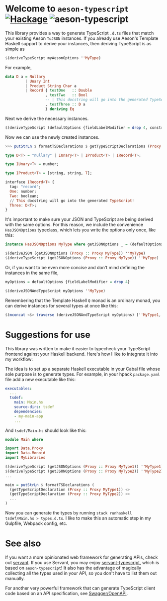 
# Welcome to `aeson-typescript` [![Hackage](https://img.shields.io/hackage/v/aeson-typescript.svg)](https://hackage.haskell.org/package/aeson-typescript) ![aeson-typescript](https://github.com/codedownio/aeson-typescript/workflows/aeson-typescript/badge.svg)

This library provides a way to generate TypeScript `.d.ts` files that match your existing Aeson `ToJSON` instances.
If you already use Aeson's Template Haskell support to derive your instances, then deriving TypeScript is as simple as

```haskell
$(deriveTypeScript myAesonOptions ''MyType)
```

For example,

```haskell
data D a = Nullary
         | Unary Int
         | Product String Char a
         | Record { testOne   :: Double
                  , testTwo   :: Bool
                  -- | This docstring will go into the generated TypeScript!
                  , testThree :: D a
                  } deriving Eq
```

Next we derive the necessary instances.

```haskell
$(deriveTypeScript (defaultOptions {fieldLabelModifier = drop 4, constructorTagModifier = map toLower}) ''D)
```

Now we can use the newly created instances.

```haskell
>>> putStrLn $ formatTSDeclarations $ getTypeScriptDeclarations (Proxy :: Proxy (D T))

type D<T> = "nullary" | IUnary<T> | IProduct<T> | IRecord<T>;

type IUnary<T> = number;

type IProduct<T> = [string, string, T];

interface IRecord<T> {
  tag: "record";
  One: number;
  Two: boolean;
  // This docstring will go into the generated TypeScript!
  Three: D<T>;
}
```

It's important to make sure your JSON and TypeScript are being derived with the same options. For this reason, we
include the convenience `HasJSONOptions` typeclass, which lets you write the options only once, like this:

```haskell
instance HasJSONOptions MyType where getJSONOptions _ = (defaultOptions {fieldLabelModifier = drop 4})

$(deriveJSON (getJSONOptions (Proxy :: Proxy MyType)) ''MyType)
$(deriveTypeScript (getJSONOptions (Proxy :: Proxy MyType)) ''MyType)
```

Or, if you want to be even more concise and don't mind defining the instances in the same file,

```haskell
myOptions = defaultOptions {fieldLabelModifier = drop 4}

$(deriveJSONAndTypeScript myOptions ''MyType)
```

Remembering that the Template Haskell `Q` monad is an ordinary monad, you can derive instances for several types at once like this:

```haskell
$(mconcat <$> traverse (deriveJSONAndTypeScript myOptions) [''MyType1, ''MyType2, ''MyType3])
```


# Suggestions for use

This library was written to make it easier to typecheck your TypeScript frontend against your Haskell backend. Here's how I like to integrate it into my workflow:

The idea is to set up a separate Haskell executable in your Cabal file whose sole purpose is to generate types. For example, in your hpack `package.yaml` file add a new executable like this:

```yaml
executables:
  ...
  tsdef:
    main: Main.hs
    source-dirs: tsdef
    dependencies:
    - my-main-app
    ...
```

And `tsdef/Main.hs` should look like this:

```haskell
module Main where

import Data.Proxy
import Data.Monoid
import MyLibraries

$(deriveTypeScript (getJSONOptions (Proxy :: Proxy MyType1)) ''MyType1)
$(deriveTypeScript (getJSONOptions (Proxy :: Proxy MyType2)) ''MyType2)
...

main = putStrLn $ formatTSDeclarations (
  (getTypeScriptDeclaration (Proxy :: Proxy MyType1)) <>
  (getTypeScriptDeclaration (Proxy :: Proxy MyType2)) <>
  ...
)
```

Now you can generate the types by running `stack runhaskell tsdef/Main.hs > types.d.ts`. I like to make this an automatic step in my Gulpfile, Webpack config, etc.


# See also

If you want a more opinionated web framework for generating APIs, check out [servant](http://haskell-servant.readthedocs.io/en/stable/). If you use Servant, you may enjoy [servant-typescript](https://github.com/codedownio/servant-typescript), which is based on `aeson-typescript`! It also has the advantage of magically collecting all the types used in your API, so you don't have to list them out manually.

For another very powerful framework that can generate TypeScript client code based on an API specification, see [Swagger/OpenAPI](https://github.com/swagger-api/swagger-codegen).
